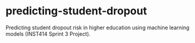 # predicting-student-dropout
Predicting student dropout risk in higher education using machine learning models (INST414 Sprint 3 Project).
